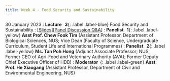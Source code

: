 ```yaml
---
title: Week 4 - Food Security and Sustainability
---
```


30 January 2023
: **Lecture &nbsp; 3**{: .label .label-blue} Food Security and Sustainability
  : [[Slides](https://canvas.nus.edu.sg/courses/42112/pages/lecture-3-food-security-and-sustainability?module_item_id=97188)][[Panel Discussion Q&A](https://canvas.nus.edu.sg/courses/42112/discussion_topics/27407?module_item_id=97461)]
: **Panelist &nbsp; 1**{: .label .label-yellow} **Asst Prof. Chew Fook Tim** (Assistant Professor, Department of Biological Sciences, NUS; Vice Dean (Faculty of Science, Undergraduate Curriculum, Student Life and International Programmes)
: **Panelist &nbsp; 2**{: .label .label-yellow} **Ms. Tan Poh Hong** (Adjunct Associate Professor; NUS, Former CEO of Agri-Food and Veterinary Authority (AVA); Former Deputy Chief Executive Officer of HDB)
: **Moderator &nbsp;**{: .label .label-green} **Asst Prof. He Xiaogang** (Assistant Professor, Department of Civil and Environmental Engineering, NUS)
